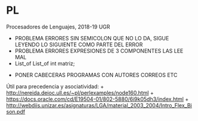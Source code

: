 # PL
Procesadores de Lenguajes, 2018-19 UGR
+	PROBLEMA ERRORES SIN SEMICOLON QUE NO LO DA, SIGUE LEYENDO LO SIGUIENTE COMO PARTE DEL ERROR
+	PROBLEMA ERRORES EXPRESIONES DE 3 COMPONENTES LAS LEE MAL
+ List_of List_of int matriz;
- PONER CABECERAS PROGRAMAS CON AUTORES CORREOS ETC

Útil para precedencia y asociatividad:
    +   http://nereida.deioc.ull.es/~pl/perlexamples/node160.html
    +   https://docs.oracle.com/cd/E19504-01/802-5880/6i9k05dh3/index.html
    +   http://webdiis.unizar.es/asignaturas/LGA/material_2003_2004/Intro_Flex_Bison.pdf
